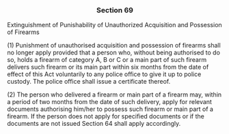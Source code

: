 ### <a name="section_69"></a><p align="center">Section 69</p>

Extinguishment of Punishability of Unauthorized Acquisition and Possession of Firearms

(1) Punishment of unauthorised acquisition and possession of firearms shall no longer apply provided that a person who, without being authorised to do so, holds a firearm of category A, B or C or a main part of such firearm delivers such firearm or its main part within six months from the date of effect of this Act voluntarily to any police office to give it up to police custody. The police office shall issue a certificate thereof.

(2) The person who delivered a firearm or main part of a firearm may, within a period of two months from the date of such delivery, apply for relevant documents authorising him/her to possess such firearm or main part of a firearm. If the person does not apply for specified documents or if the documents are not issued Section 64 shall apply accordingly.

